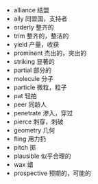 - alliance  结盟
- ally  同盟国，支持者
- orderly  整齐的
- trim  整齐的，整洁的
- yield  产量，收获
- prominent  杰出的，突出的
- striking 显著的
- partial  部分的
- molecule  分子
- particle  微粒，粒子
- pat  轻拍
- peer  同龄人
- penetrate  渗入，穿过
- pierce  刺穿，刺破
- geometry  几何
- fling  用力扔
- pitch  掷
- plausible  似乎合理的
- wax  蜡
- prospective  预期的，可能的

